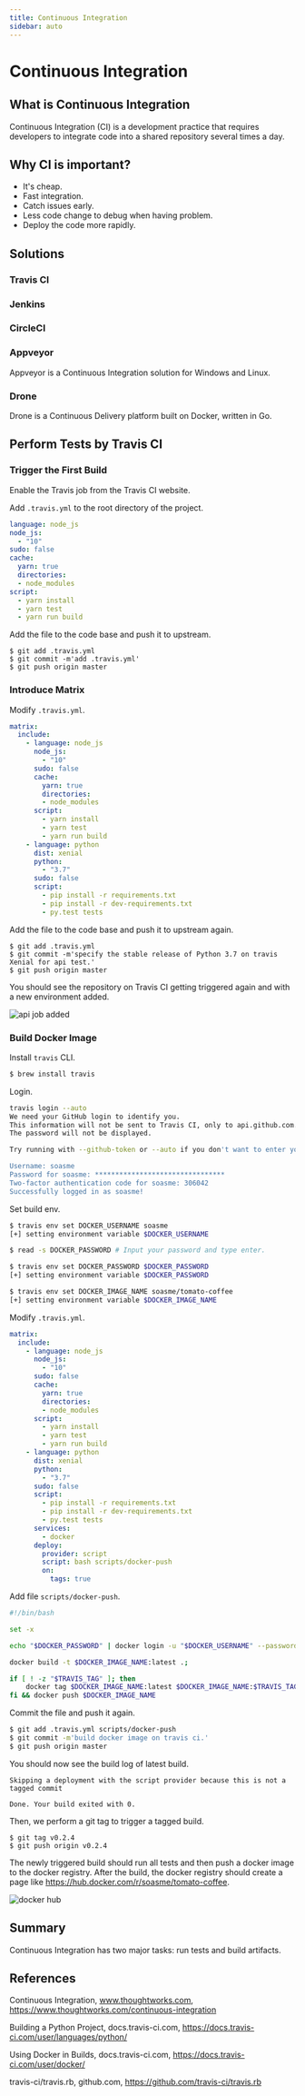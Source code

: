 ```yaml
---
title: Continuous Integration
sidebar: auto
---
```


# Continuous Integration

## What is Continuous Integration

Continuous Integration (CI) is a development practice that requires developers to integrate code into a shared repository several times a day.

## Why CI is important?

* It's cheap.
* Fast integration.
* Catch issues early.
* Less code change to debug when having problem.
* Deploy the code more rapidly.

## Solutions

### Travis CI

### Jenkins

### CircleCI

### Appveyor

Appveyor is a Continuous Integration solution for Windows and Linux.

### Drone

Drone is a Continuous Delivery platform built on Docker, written in Go.

## Perform Tests by Travis CI

### Trigger the First Build

Enable the Travis job from the Travis CI website.

Add `.travis.yml` to the root directory of the project.

```yaml
language: node_js
node_js:
  - "10"
sudo: false
cache:
  yarn: true
  directories:
  - node_modules
script:
  - yarn install
  - yarn test
  - yarn run build
```

Add the file to the code base and push it to upstream.

```
$ git add .travis.yml
$ git commit -m'add .travis.yml'
$ git push origin master
```

### Introduce Matrix

Modify `.travis.yml`.

```yaml
matrix:
  include:
    - language: node_js
      node_js:
        - "10"
      sudo: false
      cache:
        yarn: true
        directories:
        - node_modules
      script:
        - yarn install
        - yarn test
        - yarn run build
    - language: python
      dist: xenial
      python:
        - "3.7"
      sudo: false
      script:
        - pip install -r requirements.txt
        - pip install -r dev-requirements.txt
        - py.test tests
```

Add the file to the code base and push it to upstream again.

```
$ git add .travis.yml
$ git commit -m'specify the stable release of Python 3.7 on travis Xenial for api test.'
$ git push origin master
```

You should see the repository on Travis CI getting triggered again and with a new environment added.

![api job added](/static/images/hands-on-cloud-native-ci-travis-job-python-api.png)

### Build Docker Image

Install `travis` CLI.

```bash
$ brew install travis
```

Login.

```bash
travis login --auto
We need your GitHub login to identify you.
This information will not be sent to Travis CI, only to api.github.com.
The password will not be displayed.

Try running with --github-token or --auto if you don't want to enter your password anyway.

Username: soasme
Password for soasme: ********************************
Two-factor authentication code for soasme: 306042
Successfully logged in as soasme!
```

Set build env.

```bash
$ travis env set DOCKER_USERNAME soasme
[+] setting environment variable $DOCKER_USERNAME

$ read -s DOCKER_PASSWORD # Input your password and type enter.

$ travis env set DOCKER_PASSWORD $DOCKER_PASSWORD
[+] setting environment variable $DOCKER_PASSWORD

$ travis env set DOCKER_IMAGE_NAME soasme/tomato-coffee
[+] setting environment variable $DOCKER_IMAGE_NAME
```

Modify `.travis.yml`.

```yaml
matrix:
  include:
    - language: node_js
      node_js:
        - "10"
      sudo: false
      cache:
        yarn: true
        directories:
        - node_modules
      script:
        - yarn install
        - yarn test
        - yarn run build
    - language: python
      dist: xenial
      python:
        - "3.7"
      sudo: false
      script:
        - pip install -r requirements.txt
        - pip install -r dev-requirements.txt
        - py.test tests
      services:
        - docker
      deploy:
        provider: script
        script: bash scripts/docker-push
        on:
          tags: true
```

Add file `scripts/docker-push`.

```bash
#!/bin/bash

set -x

echo "$DOCKER_PASSWORD" | docker login -u "$DOCKER_USERNAME" --password-stdin

docker build -t $DOCKER_IMAGE_NAME:latest .;

if [ ! -z "$TRAVIS_TAG" ]; then
    docker tag $DOCKER_IMAGE_NAME:latest $DOCKER_IMAGE_NAME:$TRAVIS_TAG;
fi && docker push $DOCKER_IMAGE_NAME
```

Commit the file and push it again.

```bash
$ git add .travis.yml scripts/docker-push
$ git commit -m'build docker image on travis ci.'
$ git push origin master
```

You should now see the build log of latest build.

```
Skipping a deployment with the script provider because this is not a tagged commit

Done. Your build exited with 0.
```

Then, we perform a git tag to trigger a tagged build.

```
$ git tag v0.2.4
$ git push origin v0.2.4
```

The newly triggered build should run all tests and then push a docker image to the docker registry. After the build, the docker registry should create a page like <https://hub.docker.com/r/soasme/tomato-coffee>.

![docker hub](/static/images/hands-on-cloud-native-ci-docker-hub.png)

## Summary

Continuous Integration has two major tasks: run tests and build artifacts.

## References

Continuous Integration, www.thoughtworks.com, <https://www.thoughtworks.com/continuous-integration>

Building a Python Project, docs.travis-ci.com, <https://docs.travis-ci.com/user/languages/python/>

Using Docker in Builds, docs.travis-ci.com, <https://docs.travis-ci.com/user/docker/>

travis-ci/travis.rb, github.com, <https://github.com/travis-ci/travis.rb>
